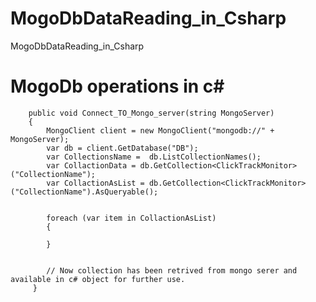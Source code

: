 # MogoDbDataReading_in_Csharp
MogoDbDataReading_in_Csharp


# MogoDb operations in c#

        public void Connect_TO_Mongo_server(string MongoServer)
        {
            MongoClient client = new MongoClient("mongodb://" + MongoServer);
            var db = client.GetDatabase("DB"); 
            var CollectionsName =  db.ListCollectionNames();
            var CollactionData = db.GetCollection<ClickTrackMonitor>("CollectionName");
            var CollactionAsList = db.GetCollection<ClickTrackMonitor>("CollectionName").AsQueryable();


            foreach (var item in CollactionAsList)
            {
                
            }
             
             
            // Now collection has been retrived from mongo serer and available in c# object for further use.
         }
